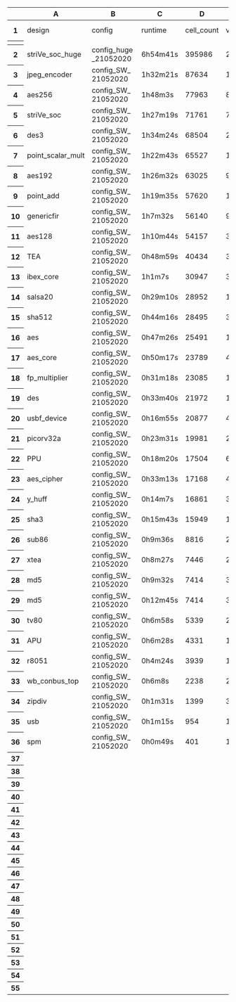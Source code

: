 <div class="ritz grid-container" dir="ltr"><table class="waffle" cellspacing="0" cellpadding="0"><thead><tr><th class="row-header freezebar-vertical-handle"/><th id="320415499C0" style="width:173px" class="column-headers-background">A</th><th id="320415499C1" style="width:100px" class="column-headers-background">B</th><th id="320415499C2" style="width:100px" class="column-headers-background">C</th><th id="320415499C3" style="width:100px" class="column-headers-background">D</th><th id="320415499C4" style="width:100px" class="column-headers-background">E</th><th id="320415499C5" style="width:100px" class="column-headers-background">F</th><th id="320415499C6" style="width:100px" class="column-headers-background">G</th><th id="320415499C7" style="width:100px" class="column-headers-background">H</th><th id="320415499C8" style="width:100px" class="column-headers-background">I</th><th id="320415499C9" style="width:100px" class="column-headers-background">J</th><th id="320415499C17" style="width:100px" class="column-headers-background">R</th><th id="320415499C18" style="width:100px" class="column-headers-background">S</th><th id="320415499C19" style="width:100px" class="column-headers-background">T</th><th id="320415499C20" style="width:100px" class="column-headers-background">U</th><th id="320415499C21" style="width:100px" class="column-headers-background">V</th><th id="320415499C22" style="width:100px" class="column-headers-background">W</th><th id="320415499C23" style="width:100px" class="column-headers-background">X</th><th id="320415499C26" style="width:100px" class="column-headers-background">AA</th><th id="320415499C27" style="width:100px" class="column-headers-background">AB</th><th id="320415499C28" style="width:100px" class="column-headers-background">AC</th></tr></thead><tbody><tr style="height:20px;"><th id="320415499R0" style="height: 20px;" class="row-headers-background"><div class="row-header-wrapper" style="line-height: 20px;">1</div></th><td class="s0" dir="ltr">design</td><td class="s0" dir="ltr">config</td><td class="s0" dir="ltr">runtime</td><td class="s0" dir="ltr">cell_count</td><td class="s0" dir="ltr">violations</td><td class="s0" dir="ltr">wire_length</td><td class="s0" dir="ltr">vias</td><td class="s0" dir="ltr">wns</td><td class="s0" dir="ltr">HPWL</td><td class="s0" dir="ltr">wire_bits</td><td class="s0" dir="ltr">outputs</td><td class="s0" dir="ltr">level</td><td class="s0" dir="ltr">PDK_VARIANT</td><td class="s0" dir="ltr">CLOCK_PERIOD</td><td class="s0 softmerge" dir="ltr"><div class="softmerge-inner" style="width: 97px; left: -1px;">GLB_RT_ADJUSTMENT</div></td><td class="s0" dir="ltr">FP_CORE_UTIL</td><td class="s0 softmerge" dir="ltr"><div class="softmerge-inner" style="width: 97px; left: -1px;">PL_TARGET_DENSITY</div></td><td class="s0 softmerge" dir="ltr"><div class="softmerge-inner" style="width: 97px; left: -1px;">FP_PDN_VPITCH</div></td><td class="s0 softmerge" dir="ltr"><div class="softmerge-inner" style="width: 97px; left: -1px;">FP_PDN_HPITCH</div></td><td class="s1 softmerge" dir="ltr"><div class="softmerge-inner" style="width: 198px; left: -1px;">FP_ASPECT_RATIO</div></td></tr><tr><th style="height:3px" class="freezebar-cell freezebar-horizontal-handle"/><td class="freezebar-cell"/><td class="freezebar-cell"/><td class="freezebar-cell"/><td class="freezebar-cell"/><td class="freezebar-cell"/><td class="freezebar-cell"/><td class="freezebar-cell"/><td class="freezebar-cell"/><td class="freezebar-cell"/><td class="freezebar-cell"/><td class="freezebar-cell"/><td class="freezebar-cell"/><td class="freezebar-cell"/><td class="freezebar-cell"/><td class="freezebar-cell"/><td class="freezebar-cell"/><td class="freezebar-cell"/><td class="freezebar-cell"/><td class="freezebar-cell"/><td class="freezebar-cell"/></tr><tr style="height:20px;"><th id="320415499R1" style="height: 20px;" class="row-headers-background"><div class="row-header-wrapper" style="line-height: 20px;">2</div></th><td class="s0" dir="ltr">striVe_soc_huge</td><td class="s0 softmerge" dir="ltr"><div class="softmerge-inner" style="width: 97px; left: -1px;">config_huge_21052020</div></td><td class="s0" dir="ltr">6h54m41s</td><td class="s2" dir="ltr">395986</td><td class="s3" dir="ltr">28</td><td class="s4" dir="ltr">45684253</td><td class="s4" dir="ltr">5722592</td><td class="s4" dir="ltr">-1</td><td class="s4" dir="ltr">36303064</td><td class="s4" dir="ltr">9480</td><td class="s4" dir="ltr">873</td><td class="s4" dir="ltr">41</td><td class="s0" dir="ltr">scs8hd</td><td class="s4" dir="ltr">10</td><td class="s4" dir="ltr">0.2</td><td class="s4" dir="ltr">50</td><td class="s4" dir="ltr">0.4</td><td class="s4" dir="ltr">153.6</td><td class="s4" dir="ltr">153.18</td><td class="s4" dir="ltr">1</td></tr><tr style="height:20px;"><th id="320415499R2" style="height: 20px;" class="row-headers-background"><div class="row-header-wrapper" style="line-height: 20px;">3</div></th><td class="s0" dir="ltr">jpeg_encoder</td><td class="s0 softmerge" dir="ltr"><div class="softmerge-inner" style="width: 97px; left: -1px;">config_SW_21052020</div></td><td class="s0" dir="ltr">1h32m21s</td><td class="s5" dir="ltr">87634</td><td class="s6" dir="ltr">10</td><td class="s4" dir="ltr">7395612</td><td class="s4" dir="ltr">1234028</td><td class="s4" dir="ltr">-1</td><td class="s4" dir="ltr">5746190</td><td class="s4" dir="ltr">89656</td><td class="s4" dir="ltr">4989</td><td class="s4" dir="ltr">44</td><td class="s0" dir="ltr">scs8hd</td><td class="s4" dir="ltr">5</td><td class="s4" dir="ltr">0.15</td><td class="s4" dir="ltr">50</td><td class="s4" dir="ltr">0.5</td><td class="s4" dir="ltr">153.6</td><td class="s4" dir="ltr">153.18</td><td class="s4" dir="ltr">1</td></tr><tr style="height:20px;"><th id="320415499R3" style="height: 20px;" class="row-headers-background"><div class="row-header-wrapper" style="line-height: 20px;">4</div></th><td class="s0" dir="ltr">aes256</td><td class="s0 softmerge" dir="ltr"><div class="softmerge-inner" style="width: 97px; left: -1px;">config_SW_21052020</div></td><td class="s0" dir="ltr">1h48m3s</td><td class="s7" dir="ltr">77963</td><td class="s8" dir="ltr">8</td><td class="s4" dir="ltr">6396542</td><td class="s4" dir="ltr">1083552</td><td class="s4" dir="ltr">-1</td><td class="s4" dir="ltr">5170740</td><td class="s4" dir="ltr">125191</td><td class="s4" dir="ltr">6823</td><td class="s4" dir="ltr">44</td><td class="s0" dir="ltr">scs8hd</td><td class="s4" dir="ltr">15</td><td class="s4" dir="ltr">0.15</td><td class="s4" dir="ltr">45</td><td class="s4" dir="ltr">0.5</td><td class="s4" dir="ltr">153.6</td><td class="s4" dir="ltr">153.18</td><td class="s4" dir="ltr">1</td></tr><tr style="height:20px;"><th id="320415499R4" style="height: 20px;" class="row-headers-background"><div class="row-header-wrapper" style="line-height: 20px;">5</div></th><td class="s0" dir="ltr">striVe_soc</td><td class="s0 softmerge" dir="ltr"><div class="softmerge-inner" style="width: 97px; left: -1px;">config_SW_21052020</div></td><td class="s0" dir="ltr">1h27m19s</td><td class="s9" dir="ltr">71761</td><td class="s10" dir="ltr">7</td><td class="s4" dir="ltr">6460312</td><td class="s4" dir="ltr">1003761</td><td class="s4" dir="ltr">-1</td><td class="s4" dir="ltr">4947927.5</td><td class="s4" dir="ltr">9480</td><td class="s4" dir="ltr">873</td><td class="s4" dir="ltr">41</td><td class="s0" dir="ltr">scs8hd</td><td class="s4" dir="ltr">10</td><td class="s4" dir="ltr">0.2</td><td class="s4" dir="ltr">50</td><td class="s4" dir="ltr">0.4</td><td class="s4" dir="ltr">153.6</td><td class="s4" dir="ltr">153.18</td><td class="s4" dir="ltr">1</td></tr><tr style="height:20px;"><th id="320415499R5" style="height: 20px;" class="row-headers-background"><div class="row-header-wrapper" style="line-height: 20px;">6</div></th><td class="s0" dir="ltr">des3</td><td class="s0 softmerge" dir="ltr"><div class="softmerge-inner" style="width: 97px; left: -1px;">config_SW_21052020</div></td><td class="s0" dir="ltr">1h34m24s</td><td class="s11" dir="ltr">68504</td><td class="s12" dir="ltr">29</td><td class="s4" dir="ltr">6943170</td><td class="s4" dir="ltr">968530</td><td class="s4" dir="ltr">-1</td><td class="s4" dir="ltr">5763127</td><td class="s4" dir="ltr">64260</td><td class="s4" dir="ltr">1648</td><td class="s4" dir="ltr">22</td><td class="s0" dir="ltr">scs8hd</td><td class="s4" dir="ltr">2</td><td class="s4" dir="ltr">0.1</td><td class="s4" dir="ltr">30</td><td class="s4" dir="ltr">0.2</td><td class="s4" dir="ltr">153.6</td><td class="s4" dir="ltr">153.18</td><td class="s4" dir="ltr">1</td></tr><tr style="height:20px;"><th id="320415499R6" style="height: 20px;" class="row-headers-background"><div class="row-header-wrapper" style="line-height: 20px;">7</div></th><td class="s0" dir="ltr">point_scalar_mult</td><td class="s0 softmerge" dir="ltr"><div class="softmerge-inner" style="width: 97px; left: -1px;">config_SW_21052020</div></td><td class="s0" dir="ltr">1h22m43s</td><td class="s13" dir="ltr">65527</td><td class="s14" dir="ltr">13</td><td class="s4" dir="ltr">6555421</td><td class="s4" dir="ltr">926655</td><td class="s4" dir="ltr">-1</td><td class="s4" dir="ltr">5504324</td><td class="s4" dir="ltr">106100</td><td class="s4" dir="ltr">7481</td><td class="s4" dir="ltr">22</td><td class="s0" dir="ltr">scs8hd</td><td class="s4" dir="ltr">5</td><td class="s4" dir="ltr">0.15</td><td class="s4" dir="ltr">40</td><td class="s4" dir="ltr">0.4</td><td class="s4" dir="ltr">153.6</td><td class="s4" dir="ltr">153.18</td><td class="s4" dir="ltr">1</td></tr><tr style="height:20px;"><th id="320415499R7" style="height: 20px;" class="row-headers-background"><div class="row-header-wrapper" style="line-height: 20px;">8</div></th><td class="s0" dir="ltr">aes192</td><td class="s0 softmerge" dir="ltr"><div class="softmerge-inner" style="width: 97px; left: -1px;">config_SW_21052020</div></td><td class="s0" dir="ltr">1h26m32s</td><td class="s15" dir="ltr">63025</td><td class="s16" dir="ltr">9</td><td class="s4" dir="ltr">5234747</td><td class="s4" dir="ltr">875548</td><td class="s4" dir="ltr">-1</td><td class="s4" dir="ltr">4201908</td><td class="s4" dir="ltr">99353</td><td class="s4" dir="ltr">5320</td><td class="s4" dir="ltr">44</td><td class="s0" dir="ltr">scs8hd</td><td class="s4" dir="ltr">15</td><td class="s4" dir="ltr">0.1</td><td class="s4" dir="ltr">40</td><td class="s4" dir="ltr">0.2</td><td class="s4" dir="ltr">153.6</td><td class="s4" dir="ltr">153.18</td><td class="s4" dir="ltr">1</td></tr><tr style="height:20px;"><th id="320415499R8" style="height: 20px;" class="row-headers-background"><div class="row-header-wrapper" style="line-height: 20px;">9</div></th><td class="s0" dir="ltr">point_add</td><td class="s0 softmerge" dir="ltr"><div class="softmerge-inner" style="width: 97px; left: -1px;">config_SW_21052020</div></td><td class="s0" dir="ltr">1h19m35s</td><td class="s17" dir="ltr">57620</td><td class="s18" dir="ltr">15</td><td class="s4" dir="ltr">6055378</td><td class="s4" dir="ltr">831882</td><td class="s4" dir="ltr">-1</td><td class="s4" dir="ltr">4998016.5</td><td class="s4" dir="ltr">106078</td><td class="s4" dir="ltr">6156</td><td class="s4" dir="ltr">22</td><td class="s0" dir="ltr">scs8hd</td><td class="s4" dir="ltr">5</td><td class="s4" dir="ltr">0.15</td><td class="s4" dir="ltr">40</td><td class="s4" dir="ltr">0.4</td><td class="s4" dir="ltr">153.6</td><td class="s4" dir="ltr">153.18</td><td class="s4" dir="ltr">1</td></tr><tr style="height:20px;"><th id="320415499R9" style="height: 20px;" class="row-headers-background"><div class="row-header-wrapper" style="line-height: 20px;">10</div></th><td class="s0" dir="ltr">genericfir</td><td class="s0 softmerge" dir="ltr"><div class="softmerge-inner" style="width: 97px; left: -1px;">config_SW_21052020</div></td><td class="s0" dir="ltr">1h7m32s</td><td class="s17" dir="ltr">56140</td><td class="s16" dir="ltr">9</td><td class="s4" dir="ltr">2735652</td><td class="s4" dir="ltr">746448</td><td class="s4" dir="ltr">-1</td><td class="s4" dir="ltr">1903790.875</td><td class="s4" dir="ltr">57959</td><td class="s4" dir="ltr">7040</td><td class="s4" dir="ltr">24</td><td class="s0" dir="ltr">scs8hd</td><td class="s4" dir="ltr">5</td><td class="s4" dir="ltr">0.1</td><td class="s4" dir="ltr">30</td><td class="s4" dir="ltr">0.5</td><td class="s4" dir="ltr">153.6</td><td class="s4" dir="ltr">153.18</td><td class="s4" dir="ltr">1</td></tr><tr style="height:20px;"><th id="320415499R10" style="height: 20px;" class="row-headers-background"><div class="row-header-wrapper" style="line-height: 20px;">11</div></th><td class="s0" dir="ltr">aes128</td><td class="s0 softmerge" dir="ltr"><div class="softmerge-inner" style="width: 97px; left: -1px;">config_SW_21052020</div></td><td class="s0" dir="ltr">1h10m44s</td><td class="s19" dir="ltr">54157</td><td class="s20" dir="ltr">3</td><td class="s4" dir="ltr">4294347</td><td class="s4" dir="ltr">763925</td><td class="s4" dir="ltr">-1</td><td class="s4" dir="ltr">3419430.75</td><td class="s4" dir="ltr">82425</td><td class="s4" dir="ltr">5136</td><td class="s4" dir="ltr">44</td><td class="s0" dir="ltr">scs8hd</td><td class="s4" dir="ltr">18</td><td class="s4" dir="ltr">0.2</td><td class="s4" dir="ltr">40</td><td class="s4" dir="ltr">0.4</td><td class="s4" dir="ltr">153.6</td><td class="s4" dir="ltr">153.18</td><td class="s4" dir="ltr">1</td></tr><tr style="height:20px;"><th id="320415499R11" style="height: 20px;" class="row-headers-background"><div class="row-header-wrapper" style="line-height: 20px;">12</div></th><td class="s0" dir="ltr">TEA</td><td class="s0 softmerge" dir="ltr"><div class="softmerge-inner" style="width: 97px; left: -1px;">config_SW_21052020</div></td><td class="s0" dir="ltr">0h48m59s</td><td class="s21" dir="ltr">40434</td><td class="s20" dir="ltr">3</td><td class="s4" dir="ltr">4890135</td><td class="s4" dir="ltr">619991</td><td class="s4" dir="ltr">-1</td><td class="s4" dir="ltr">4051203.75</td><td class="s4" dir="ltr">44476</td><td class="s4" dir="ltr">140</td><td class="s4" dir="ltr">344</td><td class="s0" dir="ltr">scs8hd</td><td class="s4" dir="ltr">30</td><td class="s4" dir="ltr">0.15</td><td class="s4" dir="ltr">40</td><td class="s4" dir="ltr">0.4</td><td class="s4" dir="ltr">153.6</td><td class="s4" dir="ltr">153.18</td><td class="s4" dir="ltr">1</td></tr><tr style="height:20px;"><th id="320415499R12" style="height: 20px;" class="row-headers-background"><div class="row-header-wrapper" style="line-height: 20px;">13</div></th><td class="s0" dir="ltr">ibex_core</td><td class="s0 softmerge" dir="ltr"><div class="softmerge-inner" style="width: 97px; left: -1px;">config_SW_21052020</div></td><td class="s0" dir="ltr">1h1m7s</td><td class="s22" dir="ltr">30947</td><td class="s20" dir="ltr">3</td><td class="s4" dir="ltr">3494976</td><td class="s4" dir="ltr">464832</td><td class="s4" dir="ltr">-1</td><td class="s4" dir="ltr">2806328.5</td><td class="s4" dir="ltr">29700</td><td class="s4" dir="ltr">3993</td><td class="s4" dir="ltr">68</td><td class="s0" dir="ltr">scs8hd</td><td class="s4" dir="ltr">10</td><td class="s4" dir="ltr">0.15</td><td class="s4" dir="ltr">40</td><td class="s4" dir="ltr">0.4</td><td class="s4" dir="ltr">153.6</td><td class="s4" dir="ltr">153.18</td><td class="s4" dir="ltr">1</td></tr><tr style="height:20px;"><th id="320415499R13" style="height: 20px;" class="row-headers-background"><div class="row-header-wrapper" style="line-height: 20px;">14</div></th><td class="s0" dir="ltr">salsa20</td><td class="s0 softmerge" dir="ltr"><div class="softmerge-inner" style="width: 97px; left: -1px;">config_SW_21052020</div></td><td class="s0" dir="ltr">0h29m10s</td><td class="s22" dir="ltr">28952</td><td class="s23" dir="ltr">1</td><td class="s4" dir="ltr">3046548</td><td class="s4" dir="ltr">402221</td><td class="s4" dir="ltr">-1</td><td class="s4" dir="ltr">2555041.25</td><td class="s4" dir="ltr">28439</td><td class="s4" dir="ltr">3835</td><td class="s4" dir="ltr">98</td><td class="s0" dir="ltr">scs8hd</td><td class="s4" dir="ltr">8</td><td class="s4" dir="ltr">0.15</td><td class="s4" dir="ltr">40</td><td class="s4" dir="ltr">0.4</td><td class="s4" dir="ltr">153.6</td><td class="s4" dir="ltr">153.18</td><td class="s4" dir="ltr">1</td></tr><tr style="height:20px;"><th id="320415499R14" style="height: 20px;" class="row-headers-background"><div class="row-header-wrapper" style="line-height: 20px;">15</div></th><td class="s0" dir="ltr">sha512</td><td class="s0 softmerge" dir="ltr"><div class="softmerge-inner" style="width: 97px; left: -1px;">config_SW_21052020</div></td><td class="s0" dir="ltr">0h44m16s</td><td class="s22" dir="ltr">28495</td><td class="s20" dir="ltr">3</td><td class="s4" dir="ltr">3852003</td><td class="s4" dir="ltr">462811</td><td class="s4" dir="ltr">-1</td><td class="s4" dir="ltr">3153284.75</td><td class="s4" dir="ltr">32409</td><td class="s4" dir="ltr">3705</td><td class="s4" dir="ltr">89</td><td class="s0" dir="ltr">scs8hd</td><td class="s4" dir="ltr">10</td><td class="s4" dir="ltr">0.15</td><td class="s4" dir="ltr">40</td><td class="s4" dir="ltr">0.2</td><td class="s4" dir="ltr">153.6</td><td class="s4" dir="ltr">153.18</td><td class="s4" dir="ltr">1</td></tr><tr style="height:20px;"><th id="320415499R15" style="height: 20px;" class="row-headers-background"><div class="row-header-wrapper" style="line-height: 20px;">16</div></th><td class="s0" dir="ltr">aes</td><td class="s0 softmerge" dir="ltr"><div class="softmerge-inner" style="width: 97px; left: -1px;">config_SW_21052020</div></td><td class="s0" dir="ltr">0h47m26s</td><td class="s24" dir="ltr">25491</td><td class="s23" dir="ltr">1</td><td class="s4" dir="ltr">2926915</td><td class="s4" dir="ltr">400533</td><td class="s4" dir="ltr">-1</td><td class="s4" dir="ltr">2228510.5</td><td class="s4" dir="ltr">30999</td><td class="s4" dir="ltr">3024</td><td class="s4" dir="ltr">35</td><td class="s0" dir="ltr">scs8hd</td><td class="s4" dir="ltr">5</td><td class="s4" dir="ltr">0.1</td><td class="s4" dir="ltr">40</td><td class="s4" dir="ltr">0.4</td><td class="s4" dir="ltr">153.6</td><td class="s4" dir="ltr">153.18</td><td class="s4" dir="ltr">1</td></tr><tr style="height:20px;"><th id="320415499R16" style="height: 20px;" class="row-headers-background"><div class="row-header-wrapper" style="line-height: 20px;">17</div></th><td class="s0" dir="ltr">aes_core</td><td class="s0 softmerge" dir="ltr"><div class="softmerge-inner" style="width: 97px; left: -1px;">config_SW_21052020</div></td><td class="s0" dir="ltr">0h50m17s</td><td class="s25" dir="ltr">23789</td><td class="s26" dir="ltr">4</td><td class="s4" dir="ltr">3032872</td><td class="s4" dir="ltr">377591</td><td class="s4" dir="ltr">-1</td><td class="s4" dir="ltr">2399416.25</td><td class="s4" dir="ltr">28576</td><td class="s4" dir="ltr">2604</td><td class="s4" dir="ltr">35</td><td class="s0" dir="ltr">scs8hd</td><td class="s4" dir="ltr">5</td><td class="s4" dir="ltr">0.2</td><td class="s4" dir="ltr">40</td><td class="s4" dir="ltr">0.4</td><td class="s4" dir="ltr">153.6</td><td class="s4" dir="ltr">153.18</td><td class="s4" dir="ltr">1</td></tr><tr style="height:20px;"><th id="320415499R17" style="height: 20px;" class="row-headers-background"><div class="row-header-wrapper" style="line-height: 20px;">18</div></th><td class="s0" dir="ltr">fp_multiplier</td><td class="s0 softmerge" dir="ltr"><div class="softmerge-inner" style="width: 97px; left: -1px;">config_SW_21052020</div></td><td class="s0" dir="ltr">0h31m18s</td><td class="s25" dir="ltr">23085</td><td class="s23" dir="ltr">1</td><td class="s4" dir="ltr">1916053</td><td class="s4" dir="ltr">319543</td><td class="s4" dir="ltr">-1</td><td class="s4" dir="ltr">1543825.625</td><td class="s4" dir="ltr">20254</td><td class="s4" dir="ltr">584</td><td class="s4" dir="ltr">66</td><td class="s0" dir="ltr">scs8hd</td><td class="s4" dir="ltr">5</td><td class="s4" dir="ltr">0.15</td><td class="s4" dir="ltr">50</td><td class="s4" dir="ltr">0.5</td><td class="s4" dir="ltr">153.6</td><td class="s4" dir="ltr">153.18</td><td class="s4" dir="ltr">1</td></tr><tr style="height:20px;"><th id="320415499R18" style="height: 20px;" class="row-headers-background"><div class="row-header-wrapper" style="line-height: 20px;">19</div></th><td class="s0" dir="ltr">des</td><td class="s0 softmerge" dir="ltr"><div class="softmerge-inner" style="width: 97px; left: -1px;">config_SW_21052020</div></td><td class="s0" dir="ltr">0h33m40s</td><td class="s25" dir="ltr">21972</td><td class="s23" dir="ltr">1</td><td class="s4" dir="ltr">1586274</td><td class="s4" dir="ltr">306440</td><td class="s4" dir="ltr">-1</td><td class="s4" dir="ltr">1211088.625</td><td class="s4" dir="ltr">20308</td><td class="s4" dir="ltr">512</td><td class="s4" dir="ltr">23</td><td class="s0" dir="ltr">scs8hd</td><td class="s4" dir="ltr">2</td><td class="s4" dir="ltr">0.1</td><td class="s4" dir="ltr">50</td><td class="s4" dir="ltr">0.5</td><td class="s4" dir="ltr">153.6</td><td class="s4" dir="ltr">153.18</td><td class="s4" dir="ltr">1</td></tr><tr style="height:20px;"><th id="320415499R19" style="height: 20px;" class="row-headers-background"><div class="row-header-wrapper" style="line-height: 20px;">20</div></th><td class="s0" dir="ltr">usbf_device</td><td class="s0 softmerge" dir="ltr"><div class="softmerge-inner" style="width: 97px; left: -1px;">config_SW_21052020</div></td><td class="s0" dir="ltr">0h16m55s</td><td class="s27" dir="ltr">20877</td><td class="s26" dir="ltr">4</td><td class="s4" dir="ltr">1432374</td><td class="s4" dir="ltr">285871</td><td class="s4" dir="ltr">-1</td><td class="s4" dir="ltr">1063918</td><td class="s4" dir="ltr">21963</td><td class="s4" dir="ltr">4366</td><td class="s4" dir="ltr">35</td><td class="s0" dir="ltr">scs8hd</td><td class="s4" dir="ltr">15</td><td class="s4" dir="ltr">0.15</td><td class="s4" dir="ltr">50</td><td class="s4" dir="ltr">0.5</td><td class="s4" dir="ltr">153.6</td><td class="s4" dir="ltr">153.18</td><td class="s4" dir="ltr">1</td></tr><tr style="height:20px;"><th id="320415499R20" style="height: 20px;" class="row-headers-background"><div class="row-header-wrapper" style="line-height: 20px;">21</div></th><td class="s0" dir="ltr">picorv32a</td><td class="s0 softmerge" dir="ltr"><div class="softmerge-inner" style="width: 97px; left: -1px;">config_SW_21052020</div></td><td class="s0" dir="ltr">0h23m31s</td><td class="s27" dir="ltr">19981</td><td class="s28" dir="ltr">2</td><td class="s4" dir="ltr">1668371</td><td class="s4" dir="ltr">279740</td><td class="s4" dir="ltr">-1</td><td class="s4" dir="ltr">1336204.625</td><td class="s4" dir="ltr">17881</td><td class="s4" dir="ltr">1694</td><td class="s4" dir="ltr">54</td><td class="s0" dir="ltr">scs8hd</td><td class="s4" dir="ltr">5</td><td class="s4" dir="ltr">0.1</td><td class="s4" dir="ltr">50</td><td class="s4" dir="ltr">0.5</td><td class="s4" dir="ltr">153.6</td><td class="s4" dir="ltr">153.18</td><td class="s4" dir="ltr">1</td></tr><tr style="height:20px;"><th id="320415499R21" style="height: 20px;" class="row-headers-background"><div class="row-header-wrapper" style="line-height: 20px;">22</div></th><td class="s0" dir="ltr">PPU</td><td class="s0 softmerge" dir="ltr"><div class="softmerge-inner" style="width: 97px; left: -1px;">config_SW_21052020</div></td><td class="s0" dir="ltr">0h18m20s</td><td class="s29" dir="ltr">17504</td><td class="s30" dir="ltr">6</td><td class="s4" dir="ltr">1888233</td><td class="s4" dir="ltr">251924</td><td class="s4" dir="ltr">-1</td><td class="s4" dir="ltr">1492507.25</td><td class="s4" dir="ltr">12068</td><td class="s4" dir="ltr">2919</td><td class="s4" dir="ltr">35</td><td class="s0" dir="ltr">scs8hd</td><td class="s4" dir="ltr">10</td><td class="s4" dir="ltr">0.15</td><td class="s4" dir="ltr">40</td><td class="s4" dir="ltr">0.2</td><td class="s4" dir="ltr">153.6</td><td class="s4" dir="ltr">153.18</td><td class="s4" dir="ltr">1</td></tr><tr style="height:20px;"><th id="320415499R22" style="height: 20px;" class="row-headers-background"><div class="row-header-wrapper" style="line-height: 20px;">23</div></th><td class="s0" dir="ltr">aes_cipher</td><td class="s0 softmerge" dir="ltr"><div class="softmerge-inner" style="width: 97px; left: -1px;">config_SW_21052020</div></td><td class="s0" dir="ltr">0h33m13s</td><td class="s29" dir="ltr">17168</td><td class="s26" dir="ltr">4</td><td class="s4" dir="ltr">1577680</td><td class="s4" dir="ltr">265171</td><td class="s4" dir="ltr">-1</td><td class="s4" dir="ltr">1246622.625</td><td class="s4" dir="ltr">25620</td><td class="s4" dir="ltr">529</td><td class="s4" dir="ltr">27</td><td class="s0" dir="ltr">scs8hd</td><td class="s4" dir="ltr">5</td><td class="s4" dir="ltr">0.15</td><td class="s4" dir="ltr">50</td><td class="s4" dir="ltr">0.5</td><td class="s4" dir="ltr">153.6</td><td class="s4" dir="ltr">153.18</td><td class="s4" dir="ltr">1</td></tr><tr style="height:20px;"><th id="320415499R23" style="height: 20px;" class="row-headers-background"><div class="row-header-wrapper" style="line-height: 20px;">24</div></th><td class="s0" dir="ltr">y_huff</td><td class="s0 softmerge" dir="ltr"><div class="softmerge-inner" style="width: 97px; left: -1px;">config_SW_21052020</div></td><td class="s0" dir="ltr">0h14m7s</td><td class="s29" dir="ltr">16861</td><td class="s20" dir="ltr">3</td><td class="s4" dir="ltr">1530203</td><td class="s4" dir="ltr">233087</td><td class="s4" dir="ltr">-1</td><td class="s4" dir="ltr">1255441.875</td><td class="s4" dir="ltr">14768</td><td class="s4" dir="ltr">2374</td><td class="s4" dir="ltr">18</td><td class="s0" dir="ltr">scs8hd</td><td class="s4" dir="ltr">2</td><td class="s4" dir="ltr">0.15</td><td class="s4" dir="ltr">50</td><td class="s4" dir="ltr">0.5</td><td class="s4" dir="ltr">153.6</td><td class="s4" dir="ltr">153.18</td><td class="s4" dir="ltr">1</td></tr><tr style="height:20px;"><th id="320415499R24" style="height: 20px;" class="row-headers-background"><div class="row-header-wrapper" style="line-height: 20px;">25</div></th><td class="s0" dir="ltr">sha3</td><td class="s0 softmerge" dir="ltr"><div class="softmerge-inner" style="width: 97px; left: -1px;">config_SW_21052020</div></td><td class="s0" dir="ltr">0h15m43s</td><td class="s29" dir="ltr">15949</td><td class="s23" dir="ltr">1</td><td class="s4" dir="ltr">1295662</td><td class="s4" dir="ltr">241418</td><td class="s4" dir="ltr">-1</td><td class="s4" dir="ltr">957491.1875</td><td class="s4" dir="ltr">15852</td><td class="s4" dir="ltr">2609</td><td class="s4" dir="ltr">29</td><td class="s0" dir="ltr">scs8hd</td><td class="s4" dir="ltr">3</td><td class="s4" dir="ltr">0.1</td><td class="s4" dir="ltr">40</td><td class="s4" dir="ltr">0.5</td><td class="s4" dir="ltr">153.6</td><td class="s4" dir="ltr">153.18</td><td class="s4" dir="ltr">1</td></tr><tr style="height:20px;"><th id="320415499R25" style="height: 20px;" class="row-headers-background"><div class="row-header-wrapper" style="line-height: 20px;">26</div></th><td class="s0" dir="ltr">sub86</td><td class="s0 softmerge" dir="ltr"><div class="softmerge-inner" style="width: 97px; left: -1px;">config_SW_21052020</div></td><td class="s0" dir="ltr">0h9m36s</td><td class="s31" dir="ltr">8816</td><td class="s28" dir="ltr">2</td><td class="s4" dir="ltr">902409</td><td class="s4" dir="ltr">130126</td><td class="s4" dir="ltr">-1</td><td class="s4" dir="ltr">741995.375</td><td class="s4" dir="ltr">8049</td><td class="s4" dir="ltr">306</td><td class="s4" dir="ltr">52</td><td class="s0" dir="ltr">scs8hd</td><td class="s4" dir="ltr">5</td><td class="s4" dir="ltr">0.15</td><td class="s4" dir="ltr">40</td><td class="s4" dir="ltr">0.4</td><td class="s4" dir="ltr">153.6</td><td class="s4" dir="ltr">153.18</td><td class="s4" dir="ltr">1</td></tr><tr style="height:20px;"><th id="320415499R26" style="height: 20px;" class="row-headers-background"><div class="row-header-wrapper" style="line-height: 20px;">27</div></th><td class="s0" dir="ltr">xtea</td><td class="s0 softmerge" dir="ltr"><div class="softmerge-inner" style="width: 97px; left: -1px;">config_SW_21052020</div></td><td class="s0" dir="ltr">0h8m27s</td><td class="s31" dir="ltr">7446</td><td class="s28" dir="ltr">2</td><td class="s4" dir="ltr">630625</td><td class="s4" dir="ltr">106540</td><td class="s4" dir="ltr">-1</td><td class="s4" dir="ltr">494590.3125</td><td class="s4" dir="ltr">6536</td><td class="s4" dir="ltr">428</td><td class="s4" dir="ltr">49</td><td class="s0" dir="ltr">scs8hd</td><td class="s4" dir="ltr">5</td><td class="s4" dir="ltr">0.15</td><td class="s4" dir="ltr">50</td><td class="s4" dir="ltr">0.5</td><td class="s4" dir="ltr">153.6</td><td class="s4" dir="ltr">153.18</td><td class="s4" dir="ltr">1</td></tr><tr style="height:20px;"><th id="320415499R27" style="height: 20px;" class="row-headers-background"><div class="row-header-wrapper" style="line-height: 20px;">28</div></th><td class="s0" dir="ltr">md5</td><td class="s0 softmerge" dir="ltr"><div class="softmerge-inner" style="width: 97px; left: -1px;">config_SW_21052020</div></td><td class="s0" dir="ltr">0h9m32s</td><td class="s31" dir="ltr">7414</td><td class="s20" dir="ltr">3</td><td class="s4" dir="ltr">654455</td><td class="s4" dir="ltr">111620</td><td class="s4" dir="ltr">-1</td><td class="s4" dir="ltr">492116.9688</td><td class="s4" dir="ltr">9343</td><td class="s4" dir="ltr">912</td><td class="s4" dir="ltr">85</td><td class="s0" dir="ltr">scs8hd</td><td class="s4" dir="ltr">14</td><td class="s4" dir="ltr">0.1</td><td class="s4" dir="ltr">50</td><td class="s4" dir="ltr">0.5</td><td class="s4" dir="ltr">153.6</td><td class="s4" dir="ltr">153.18</td><td class="s4" dir="ltr">1</td></tr><tr style="height:20px;"><th id="320415499R28" style="height: 20px;" class="row-headers-background"><div class="row-header-wrapper" style="line-height: 20px;">29</div></th><td class="s0" dir="ltr">md5</td><td class="s0 softmerge" dir="ltr"><div class="softmerge-inner" style="width: 97px; left: -1px;">config_SW_21052020</div></td><td class="s0" dir="ltr">0h12m45s</td><td class="s31" dir="ltr">7414</td><td class="s20" dir="ltr">3</td><td class="s4" dir="ltr">654455</td><td class="s4" dir="ltr">111620</td><td class="s4" dir="ltr">-1</td><td class="s4" dir="ltr">492116.9688</td><td class="s4" dir="ltr">9343</td><td class="s4" dir="ltr">912</td><td class="s4" dir="ltr">85</td><td class="s0" dir="ltr">scs8hd</td><td class="s4" dir="ltr">14</td><td class="s4" dir="ltr">0.1</td><td class="s4" dir="ltr">50</td><td class="s4" dir="ltr">0.5</td><td class="s4" dir="ltr">153.6</td><td class="s4" dir="ltr">153.18</td><td class="s4" dir="ltr">1</td></tr><tr style="height:20px;"><th id="320415499R29" style="height: 20px;" class="row-headers-background"><div class="row-header-wrapper" style="line-height: 20px;">30</div></th><td class="s0" dir="ltr">tv80</td><td class="s0 softmerge" dir="ltr"><div class="softmerge-inner" style="width: 97px; left: -1px;">config_SW_21052020</div></td><td class="s0" dir="ltr">0h6m58s</td><td class="s32" dir="ltr">5339</td><td class="s28" dir="ltr">2</td><td class="s4" dir="ltr">440206</td><td class="s4" dir="ltr">79892</td><td class="s4" dir="ltr">-1</td><td class="s4" dir="ltr">337970.4688</td><td class="s4" dir="ltr">6256</td><td class="s4" dir="ltr">356</td><td class="s4" dir="ltr">34</td><td class="s0" dir="ltr">scs8hd</td><td class="s4" dir="ltr">20</td><td class="s4" dir="ltr">0.1</td><td class="s4" dir="ltr">50</td><td class="s4" dir="ltr">0.5</td><td class="s4" dir="ltr">153.6</td><td class="s4" dir="ltr">153.18</td><td class="s4" dir="ltr">1</td></tr><tr style="height:20px;"><th id="320415499R30" style="height: 20px;" class="row-headers-background"><div class="row-header-wrapper" style="line-height: 20px;">31</div></th><td class="s0" dir="ltr">APU</td><td class="s0 softmerge" dir="ltr"><div class="softmerge-inner" style="width: 97px; left: -1px;">config_SW_21052020</div></td><td class="s0" dir="ltr">0h6m28s</td><td class="s32" dir="ltr">4331</td><td class="s23" dir="ltr">1</td><td class="s4" dir="ltr">272837</td><td class="s4" dir="ltr">59282</td><td class="s4" dir="ltr">-1</td><td class="s4" dir="ltr">198972.6719</td><td class="s4" dir="ltr">4623</td><td class="s4" dir="ltr">405</td><td class="s4" dir="ltr">41</td><td class="s0" dir="ltr">scs8hd</td><td class="s4" dir="ltr">10</td><td class="s4" dir="ltr">0.15</td><td class="s4" dir="ltr">40</td><td class="s4" dir="ltr">0.5</td><td class="s4" dir="ltr">153.6</td><td class="s4" dir="ltr">153.18</td><td class="s4" dir="ltr">1</td></tr><tr style="height:20px;"><th id="320415499R31" style="height: 20px;" class="row-headers-background"><div class="row-header-wrapper" style="line-height: 20px;">32</div></th><td class="s0" dir="ltr">r8051</td><td class="s0 softmerge" dir="ltr"><div class="softmerge-inner" style="width: 97px; left: -1px;">config_SW_21052020</div></td><td class="s0" dir="ltr">0h4m24s</td><td class="s32" dir="ltr">3939</td><td class="s23" dir="ltr">1</td><td class="s4" dir="ltr">307393</td><td class="s4" dir="ltr">56681</td><td class="s4" dir="ltr">-1</td><td class="s4" dir="ltr">230074.2813</td><td class="s4" dir="ltr">3724</td><td class="s4" dir="ltr">265</td><td class="s4" dir="ltr">42</td><td class="s0" dir="ltr">scs8hd</td><td class="s4" dir="ltr">25</td><td class="s4" dir="ltr">0.1</td><td class="s4" dir="ltr">50</td><td class="s4" dir="ltr">0.5</td><td class="s4" dir="ltr">153.6</td><td class="s4" dir="ltr">153.18</td><td class="s4" dir="ltr">1</td></tr><tr style="height:20px;"><th id="320415499R32" style="height: 20px;" class="row-headers-background"><div class="row-header-wrapper" style="line-height: 20px;">33</div></th><td class="s0" dir="ltr">wb_conbus_top</td><td class="s0 softmerge" dir="ltr"><div class="softmerge-inner" style="width: 97px; left: -1px;">config_SW_21052020</div></td><td class="s0" dir="ltr">0h6m8s</td><td class="s33" dir="ltr">2238</td><td class="s34" dir="ltr">24</td><td class="s4" dir="ltr">985941</td><td class="s4" dir="ltr">38302</td><td class="s4" dir="ltr">-1</td><td class="s4" dir="ltr">853820.5625</td><td class="s4" dir="ltr">3066</td><td class="s4" dir="ltr">151</td><td class="s4" dir="ltr">17</td><td class="s0" dir="ltr">scs8hd</td><td class="s4" dir="ltr">10</td><td class="s4" dir="ltr">0.15</td><td class="s4" dir="ltr">5</td><td class="s4" dir="ltr">0.5</td><td class="s4" dir="ltr">153.6</td><td class="s4" dir="ltr">153.18</td><td class="s4" dir="ltr">1</td></tr><tr style="height:20px;"><th id="320415499R33" style="height: 20px;" class="row-headers-background"><div class="row-header-wrapper" style="line-height: 20px;">34</div></th><td class="s0" dir="ltr">zipdiv</td><td class="s0 softmerge" dir="ltr"><div class="softmerge-inner" style="width: 97px; left: -1px;">config_SW_21052020</div></td><td class="s0" dir="ltr">0h1m31s</td><td class="s33" dir="ltr">1399</td><td class="s20" dir="ltr">3</td><td class="s4" dir="ltr">83711</td><td class="s4" dir="ltr">19978</td><td class="s4" dir="ltr">-1</td><td class="s4" dir="ltr">60301.24219</td><td class="s4" dir="ltr">1474</td><td class="s4" dir="ltr">142</td><td class="s4" dir="ltr">23</td><td class="s0" dir="ltr">scs8hd</td><td class="s4" dir="ltr">2.5</td><td class="s4" dir="ltr">0.15</td><td class="s4" dir="ltr">50</td><td class="s4" dir="ltr">0.5</td><td class="s4" dir="ltr">153.6</td><td class="s4" dir="ltr">153.18</td><td class="s4" dir="ltr">1</td></tr><tr style="height:20px;"><th id="320415499R34" style="height: 20px;" class="row-headers-background"><div class="row-header-wrapper" style="line-height: 20px;">35</div></th><td class="s0" dir="ltr">usb</td><td class="s0 softmerge" dir="ltr"><div class="softmerge-inner" style="width: 97px; left: -1px;">config_SW_21052020</div></td><td class="s0" dir="ltr">0h1m15s</td><td class="s33" dir="ltr">954</td><td class="s23" dir="ltr">1</td><td class="s4" dir="ltr">49780</td><td class="s4" dir="ltr">13568</td><td class="s4" dir="ltr">-1</td><td class="s4" dir="ltr">29228.16406</td><td class="s4" dir="ltr">1295</td><td class="s4" dir="ltr">192</td><td class="s4" dir="ltr">13</td><td class="s0" dir="ltr">scs8hd</td><td class="s4" dir="ltr">15</td><td class="s4" dir="ltr">0.15</td><td class="s4" dir="ltr">50</td><td class="s4" dir="ltr">0.5</td><td class="s4" dir="ltr">153.6</td><td class="s4" dir="ltr">153.18</td><td class="s4" dir="ltr">1</td></tr><tr style="height:20px;"><th id="320415499R35" style="height: 20px;" class="row-headers-background"><div class="row-header-wrapper" style="line-height: 20px;">36</div></th><td class="s0" dir="ltr">spm</td><td class="s0 softmerge" dir="ltr"><div class="softmerge-inner" style="width: 97px; left: -1px;">config_SW_21052020</div></td><td class="s0" dir="ltr">0h0m49s</td><td class="s33" dir="ltr">401</td><td class="s23" dir="ltr">1</td><td class="s4" dir="ltr">14849</td><td class="s4" dir="ltr">4971</td><td class="s4" dir="ltr">-1</td><td class="s4" dir="ltr">8595.160156</td><td class="s4" dir="ltr">295</td><td class="s4" dir="ltr">128</td><td class="s4" dir="ltr">5</td><td class="s0" dir="ltr">scs8hd</td><td class="s4" dir="ltr">10</td><td class="s4" dir="ltr">0.15</td><td class="s4" dir="ltr">50</td><td class="s4" dir="ltr">0.5</td><td class="s4" dir="ltr">153.6</td><td class="s4" dir="ltr">153.18</td><td class="s4" dir="ltr">1</td></tr><tr style="height:20px;"><th id="320415499R36" style="height: 20px;" class="row-headers-background"><div class="row-header-wrapper" style="line-height: 20px;">37</div></th><td/><td/><td/><td/><td/><td/><td/><td/><td/><td/><td/><td/><td/><td/><td/><td/><td/><td/><td/><td/></tr><tr style="height:20px;"><th id="320415499R37" style="height: 20px;" class="row-headers-background"><div class="row-header-wrapper" style="line-height: 20px;">38</div></th><td/><td/><td/><td/><td/><td/><td/><td/><td/><td/><td/><td/><td/><td/><td/><td/><td/><td/><td/><td/></tr><tr style="height:20px;"><th id="320415499R38" style="height: 20px;" class="row-headers-background"><div class="row-header-wrapper" style="line-height: 20px;">39</div></th><td/><td/><td/><td/><td/><td/><td/><td/><td/><td/><td/><td/><td/><td/><td/><td/><td/><td/><td/><td/></tr><tr style="height:20px;"><th id="320415499R39" style="height: 20px;" class="row-headers-background"><div class="row-header-wrapper" style="line-height: 20px;">40</div></th><td/><td/><td/><td/><td/><td/><td/><td/><td/><td/><td/><td/><td/><td/><td/><td/><td/><td/><td/><td/></tr><tr style="height:20px;"><th id="320415499R40" style="height: 20px;" class="row-headers-background"><div class="row-header-wrapper" style="line-height: 20px;">41</div></th><td/><td/><td/><td/><td/><td/><td/><td/><td/><td/><td/><td/><td/><td/><td/><td/><td/><td/><td/><td/></tr><tr style="height:20px;"><th id="320415499R41" style="height: 20px;" class="row-headers-background"><div class="row-header-wrapper" style="line-height: 20px;">42</div></th><td/><td/><td/><td/><td/><td/><td/><td/><td/><td/><td/><td/><td/><td/><td/><td/><td/><td/><td/><td/></tr><tr style="height:20px;"><th id="320415499R42" style="height: 20px;" class="row-headers-background"><div class="row-header-wrapper" style="line-height: 20px;">43</div></th><td/><td/><td/><td/><td/><td/><td/><td/><td/><td/><td/><td/><td/><td/><td/><td/><td/><td/><td/><td/></tr><tr style="height:20px;"><th id="320415499R43" style="height: 20px;" class="row-headers-background"><div class="row-header-wrapper" style="line-height: 20px;">44</div></th><td/><td/><td/><td/><td/><td/><td/><td/><td/><td/><td/><td/><td/><td/><td/><td/><td/><td/><td/><td/></tr><tr style="height:20px;"><th id="320415499R44" style="height: 20px;" class="row-headers-background"><div class="row-header-wrapper" style="line-height: 20px;">45</div></th><td/><td/><td/><td/><td/><td/><td/><td/><td/><td/><td/><td/><td/><td/><td/><td/><td/><td/><td/><td/></tr><tr style="height:20px;"><th id="320415499R45" style="height: 20px;" class="row-headers-background"><div class="row-header-wrapper" style="line-height: 20px;">46</div></th><td/><td/><td/><td/><td/><td/><td/><td/><td/><td/><td/><td/><td/><td/><td/><td/><td/><td/><td/><td/></tr><tr style="height:20px;"><th id="320415499R46" style="height: 20px;" class="row-headers-background"><div class="row-header-wrapper" style="line-height: 20px;">47</div></th><td/><td/><td/><td/><td/><td/><td/><td/><td/><td/><td/><td/><td/><td/><td/><td/><td/><td/><td/><td/></tr><tr style="height:20px;"><th id="320415499R47" style="height: 20px;" class="row-headers-background"><div class="row-header-wrapper" style="line-height: 20px;">48</div></th><td/><td/><td/><td/><td/><td/><td/><td/><td/><td/><td/><td/><td/><td/><td/><td/><td/><td/><td/><td/></tr><tr style="height:20px;"><th id="320415499R48" style="height: 20px;" class="row-headers-background"><div class="row-header-wrapper" style="line-height: 20px;">49</div></th><td/><td/><td/><td/><td/><td/><td/><td/><td/><td/><td/><td/><td/><td/><td/><td/><td/><td/><td/><td/></tr><tr style="height:20px;"><th id="320415499R49" style="height: 20px;" class="row-headers-background"><div class="row-header-wrapper" style="line-height: 20px;">50</div></th><td/><td/><td/><td/><td/><td/><td/><td/><td/><td/><td/><td/><td/><td/><td/><td/><td/><td/><td/><td/></tr><tr style="height:20px;"><th id="320415499R50" style="height: 20px;" class="row-headers-background"><div class="row-header-wrapper" style="line-height: 20px;">51</div></th><td/><td/><td/><td/><td/><td/><td/><td/><td/><td/><td/><td/><td/><td/><td/><td/><td/><td/><td/><td/></tr><tr style="height:20px;"><th id="320415499R51" style="height: 20px;" class="row-headers-background"><div class="row-header-wrapper" style="line-height: 20px;">52</div></th><td/><td/><td/><td/><td/><td/><td/><td/><td/><td/><td/><td/><td/><td/><td/><td/><td/><td/><td/><td/></tr><tr style="height:20px;"><th id="320415499R52" style="height: 20px;" class="row-headers-background"><div class="row-header-wrapper" style="line-height: 20px;">53</div></th><td/><td/><td/><td/><td/><td/><td/><td/><td/><td/><td/><td/><td/><td/><td/><td/><td/><td/><td/><td/></tr><tr style="height:20px;"><th id="320415499R53" style="height: 20px;" class="row-headers-background"><div class="row-header-wrapper" style="line-height: 20px;">54</div></th><td/><td/><td/><td/><td/><td/><td/><td/><td/><td/><td/><td/><td/><td/><td/><td/><td/><td/><td/><td/></tr><tr style="height:20px;"><th id="320415499R54" style="height: 20px;" class="row-headers-background"><div class="row-header-wrapper" style="line-height: 20px;">55</div></th><td/><td/><td/><td/><td/><td/><td/><td/><td/><td/><td/><td/><td/><td/><td/><td/><td/><td/><td/><td/></tr></tbody></table></div><div id="embed_893462259" class="waffle-embedded-object-overlay" style="width: 600px; height: 371px; display: block;"/>
